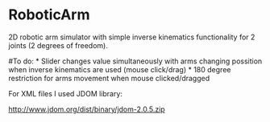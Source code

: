 # RoboticArm
2D robotic arm simulator with simple inverse kinematics functionality for 2 joints (2 degrees of freedom). 

#To do:
				  *  Slider changes value simultaneously with arms changing possition when inverse kinematics are used (mouse click/drag)
				  *  180 degree restriction for arms movement when mouse clicked/dragged

For XML files I used JDOM library:

http://www.jdom.org/dist/binary/jdom-2.0.5.zip
